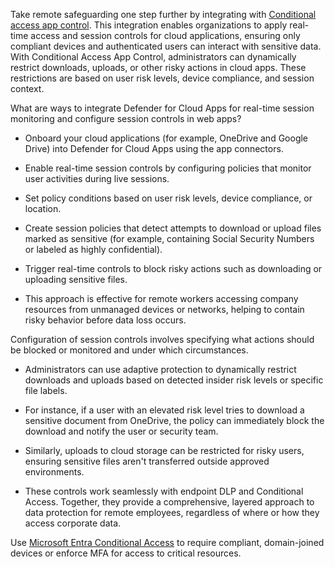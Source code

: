 Take remote safeguarding one step further by integrating with [Conditional access app control](/defender-cloud-apps/proxy-intro-aad). This integration enables organizations to apply real-time access and session controls for cloud applications, ensuring only compliant devices and authenticated users can interact with sensitive data. With Conditional Access App Control, administrators can dynamically restrict downloads, uploads, or other risky actions in cloud apps. These restrictions are based on user risk levels, device compliance, and session context.

What are ways to integrate Defender for Cloud Apps for real-time session monitoring and configure session controls in web apps?

- Onboard your cloud applications (for example, OneDrive and Google Drive) into Defender for Cloud Apps using the app connectors.

- Enable real-time session controls by configuring policies that monitor user activities during live sessions.

- Set policy conditions based on user risk levels, device compliance, or location.

- Create session policies that detect attempts to download or upload files marked as sensitive (for example, containing Social Security Numbers or labeled as highly confidential).

- Trigger real-time controls to block risky actions such as downloading or uploading sensitive files.

- This approach is effective for remote workers accessing company resources from unmanaged devices or networks, helping to contain risky behavior before data loss occurs.

Configuration of session controls involves specifying what actions should be blocked or monitored and under which circumstances.

- Administrators can use adaptive protection to dynamically restrict downloads and uploads based on detected insider risk levels or specific file labels.

- For instance, if a user with an elevated risk level tries to download a sensitive document from OneDrive, the policy can immediately block the download and notify the user or security team.

- Similarly, uploads to cloud storage can be restricted for risky users, ensuring sensitive files aren't transferred outside approved environments.

- These controls work seamlessly with endpoint DLP and Conditional Access. Together, they provide a comprehensive, layered approach to data protection for remote employees, regardless of where or how they access corporate data.

Use [Microsoft Entra Conditional Access](/entra/identity/conditional-access/overview) to require compliant, domain-joined devices or enforce MFA for access to critical resources.
